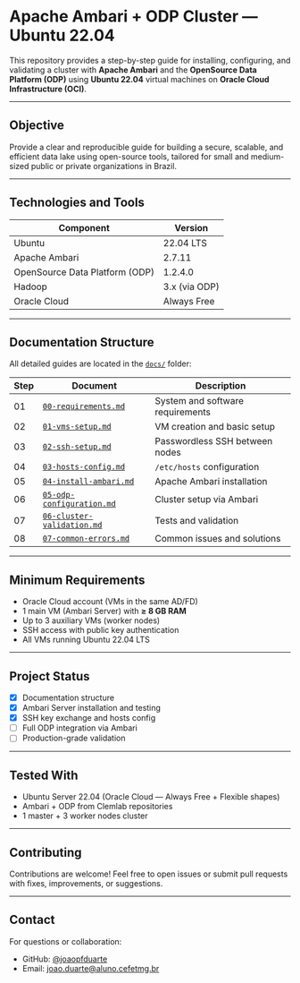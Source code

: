 # Apache Ambari + ODP Cluster — Ubuntu 22.04

This repository provides a step-by-step guide for installing, configuring, and validating a cluster with **Apache Ambari** and the **OpenSource Data Platform (ODP)** using **Ubuntu 22.04** virtual machines on **Oracle Cloud Infrastructure (OCI)**.

---

## Objective

Provide a clear and reproducible guide for building a secure, scalable, and efficient data lake using open-source tools, tailored for small and medium-sized public or private organizations in Brazil.

---

## Technologies and Tools

| Component        | Version        |
|------------------|----------------|
| Ubuntu           | 22.04 LTS      |
| Apache Ambari    | 2.7.11         |
| OpenSource Data Platform (ODP) | 1.2.4.0 |
| Hadoop           | 3.x (via ODP)  |
| Oracle Cloud     | Always Free    |

---

## Documentation Structure

All detailed guides are located in the [`docs/`](docs/) folder:

| Step | Document | Description |
|------|----------|-------------|
| 01 | [`00-requirements.md`](docs/00-requirements.md) | System and software requirements |
| 02 | [`01-vms-setup.md`](docs/01-vms-setup.md) | VM creation and basic setup |
| 03 | [`02-ssh-setup.md`](docs/02-ssh-setup.md) | Passwordless SSH between nodes |
| 04 | [`03-hosts-config.md`](docs/03-hosts-config.md) | `/etc/hosts` configuration |
| 05 | [`04-install-ambari.md`](docs/04-install-ambari.md) | Apache Ambari installation |
| 06 | [`05-odp-configuration.md`](docs/05-odp-configuration.md) | Cluster setup via Ambari |
| 07 | [`06-cluster-validation.md`](docs/06-cluster-validation.md) | Tests and validation |
| 08 | [`07-common-errors.md`](docs/07-common-errors.md) | Common issues and solutions |

---

## Minimum Requirements

- Oracle Cloud account (VMs in the same AD/FD)
- 1 main VM (Ambari Server) with **≥ 8 GB RAM**
- Up to 3 auxiliary VMs (worker nodes)
- SSH access with public key authentication
- All VMs running Ubuntu 22.04 LTS

---

## Project Status

- [x] Documentation structure
- [x] Ambari Server installation and testing
- [x] SSH key exchange and hosts config
- [ ] Full ODP integration via Ambari
- [ ] Production-grade validation

---

## Tested With

- Ubuntu Server 22.04 (Oracle Cloud — Always Free + Flexible shapes)
- Ambari + ODP from Clemlab repositories
- 1 master + 3 worker nodes cluster

---

## Contributing

Contributions are welcome! Feel free to open issues or submit pull requests with fixes, improvements, or suggestions.

---

## Contact

For questions or collaboration:

- GitHub: [@joaopfduarte](https://github.com/joaopfduarte)
- Email: joao.duarte@aluno.cefetmg.br
